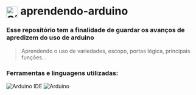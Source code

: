 <h1>
  <img src="https://cdn.jsdelivr.net/gh/devicons/devicon/icons/arduino/arduino-original.svg" alt="Símbolo Arduino" width="30" style="vertical-align: middle;">
  aprendendo-arduino
</h1>

### Esse repositório tem a finalidade de guardar os avanços de apredizem do uso de arduino
> Aprendendo o uso de variedades, escopo, portas lógica, principais funções...

### Ferramentas e linguagens utilizadas:
<div>
  <img src="https://img.shields.io/badge/-Arduino%20IDE-00979D?logo=arduino&logoColor=white&style=flat" alt="Arduino IDE">
  <img src="https://img.shields.io/badge/-Arduino-00979D?logo=arduino&logoColor=white&style=flat" alt="Arduino">
</div>
